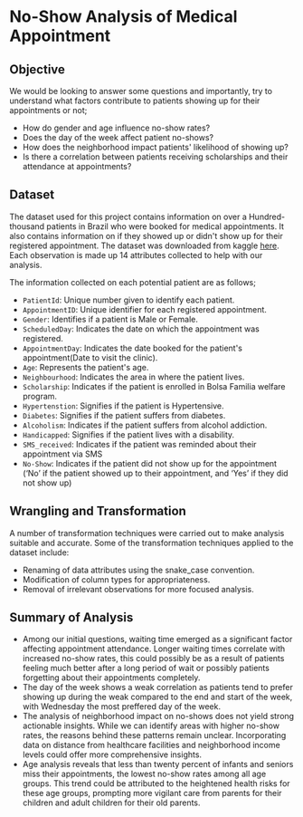 # No-Show Analysis of Medical Appointment

## Objective
We would be looking to answer some questions and importantly, try to understand what factors contribute to patients showing up for their appointments or not;
* How do gender and age influence no-show rates?
* Does the day of the week affect patient no-shows?
* How does the neighborhood impact patients' likelihood of showing up?
* Is there a correlation between patients receiving scholarships and their attendance at appointments?

## Dataset
The dataset used for this project contains information on over a Hundred-thousand patients in Brazil who were booked for medical appointments. It also contains information on if they showed up or didn't show up for their registered appointment. The dataset was downloaded from kaggle [here](https://www.kaggle.com/datasets/joniarroba/noshowappointments). Each observation is made up 14 attributes collected to help with our analysis.

The information collected on each potential patient are as follows;

* `PatientId`: Unique number given to identify each patient.
* `AppointmentID`: Unique identifier for each registered appointment.
* `Gender`: Identifies if a patient is Male or Female.
* `ScheduledDay`: Indicates the date on which the appointment was registered.
* `AppointmentDay`: Indicates the date booked for the patient's appointment(Date to visit the clinic).
* `Age`: Represents the patient's age.
* `Neighbourhood`: Indicates the area in where the patient lives.
* `Scholarship`: Indicates if the patient is enrolled in Bolsa Familia welfare program.
* `Hypertenstion`: Signifies if the patient is Hypertensive.
* `Diabetes`: Signifies if the patient suffers from diabetes.
* `Alcoholism`: Indicates if the patient suffers from alcohol addiction.
* `Handicapped`: Signifies if the patient lives with a disability.
* `SMS_received`: Indicates if the patient was reminded about their appointment via SMS
* `No-Show`: Indicates if the patient did not show up for the appointment (‘No’ if the patient showed up to their appointment, and ‘Yes’ if they did not show up)

## Wrangling and Transformation
A number of transformation techniques were carried out to make analysis suitable and accurate. Some of the transformation techniques applied to the dataset include:
* Renaming of data attributes using the snake_case convention.
* Modification of column types for appropriateness.
* Removal of irrelevant observations for more focused analysis.

## Summary of Analysis
* Among our initial questions, waiting time emerged as a significant factor affecting appointment attendance. Longer waiting times correlate with increased no-show rates, this could possibly be as a result of patients feeling much better after a long period of wait or possibly patients forgetting about their appointments completely.
* The day of the week shows a weak correlation as patients tend to prefer showing up during the weak compared to the end and start of the week, with Wednesday the most preffered day of the week.
* The analysis of neighborhood impact on no-shows does not yield strong actionable insights. While we can identify areas with higher no-show rates, the reasons behind these patterns remain unclear. Incorporating data on distance from healthcare facilities and neighborhood income levels could offer more comprehensive insights.
* Age analysis reveals that less than twenty percent of infants and seniors miss their appointments, the lowest no-show rates among all age groups. This trend could be attributed to the heightened health risks for these age groups, prompting more vigilant care from parents for their children and adult children for their old parents.
